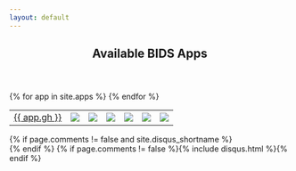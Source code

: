 ```yaml
---
layout: default
---
```

<article class="post-container post-container--single">
  <header class="post-header">
    <h1 class="post-title">Available BIDS Apps</h1>
  </header>

  <table>
  {% for app in site.apps %}
    <tr>
      <td><a href="http://github.com/{{ app.gh }}">{{ app.gh }}</a></td>
      <td><img src="https://images.microbadger.com/badges/version/{{ app.dh | downcase }}.svg" /></td>
      <td>
        <a href="http://github.com/{{ app.gh }}/issues?q=is%3Aopen+is%3Aissue+label%3Abug">
          <img src="https://img.shields.io/github/issues-raw/{{ app.gh }}/bug.svg?maxAge=2592000" />
        </a>
      </td>
      <td>
        <a href="https://circleci.com/gh/{{ app.gh }}/tree/master">
          <img src="https://img.shields.io/circleci/project/{{ app.gh }}/master.svg?maxAge=2592000" />
        </a>
      </td>
      <td>
        <a href="http://github.com/{{ app.gh }}/pulls">
          <img src="https://img.shields.io/github/issues-pr-raw/{{ app.gh }}/bug.svg?maxAge=2592000" />
        </a>
      </td>
      <td>
        <a href="https://hub.docker.com/r/bids/{{ app | downcase }}/">
          <img src="https://img.shields.io/docker/pulls/{{ app.dh | downcase }}.svg?maxAge=2592000" />
        </a>
      </td>
	  <td>
        <a href="https://hub.docker.com/r/bids/{{ app | downcase }}/">
          <img src="https://images.microbadger.com/badges/image/{{ app.dh | downcase }}.svg" />
        </a>
      </td>
    </tr>
  {% endfor %}
  </table>
  {% if page.comments != false and site.disqus_shortname %}<section id="disqus_thread"></section><!-- /#disqus_thread -->{% endif %}
  {% if page.comments != false %}{% include disqus.html %}{% endif %}
  </article>
